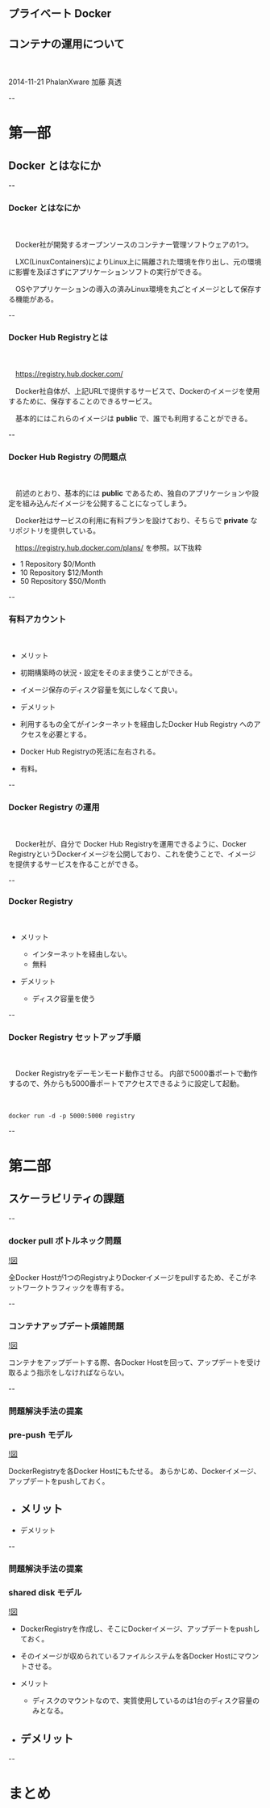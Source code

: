 ## プライベート Docker## コンテナの運用について　2014-11-21 PhalanXware 加藤 真透--# 第一部## Docker とはなにか--### Docker とはなにか　　Docker社が開発するオープンソースのコンテナー管理ソフトウェアの1つ。　LXC(LinuxContainers)によりLinux上に隔離された環境を作り出し、元の環境に影響を及ぼさずにアプリケーションソフトの実行ができる。　OSやアプリケーションの導入の済みLinux環境を丸ごとイメージとして保存する機能がある。--### Docker Hub Registryとは　　https://registry.hub.docker.com/　Docker社自体が、上記URLで提供するサービスで、Dockerのイメージを使用するために、保存することのできるサービス。　基本的にはこれらのイメージは **public** で、誰でも利用することができる。--### Docker Hub Registry の問題点　　前述のとおり、基本的には **public** であるため、独自のアプリケーションや設定を組み込んだイメージを公開することになってしまう。　Docker社はサービスの利用に有料プランを設けており、そちらで **private** なリポジトリを提供している。　https://registry.hub.docker.com/plans/ を参照。以下抜粋- 1 Repository $0/Month- 10 Repository $12/Month- 50 Repository $50/Month--### 有料アカウント　- メリット - 初期構築時の状況・設定をそのまま使うことができる。 - イメージ保存のディスク容量を気にしなくて良い。　- デメリット - 利用するもの全てがインターネットを経由したDocker Hub Registry へのアクセスを必要とする。 - Docker Hub Registryの死活に左右される。 - 有料。--### Docker Registry の運用　　Docker社が、自分で Docker Hub Registryを運用できるように、Docker RegistryというDockerイメージを公開しており、これを使うことで、イメージを提供するサービスを作ることができる。--### Docker Registry　- メリット  - インターネットを経由しない。  - 無料- デメリット  - ディスク容量を使う--### Docker Registry セットアップ手順　　Docker Registryをデーモンモード動作させる。内部で5000番ポートで動作するので、外からも5000番ポートでアクセスできるように設定して起動。　```docker run -d -p 5000:5000 registry```--# 第二部## スケーラビリティの課題--### docker pull ボトルネック問題[!図]()全Docker Hostが1つのRegistryよりDockerイメージをpullするため、そこがネットワークトラフィックを専有する。--### コンテナアップデート煩雑問題[!図]()コンテナをアップデートする際、各Docker Hostを回って、アップデートを受け取るよう指示をしなければならない。--### 問題解決手法の提案### pre-push モデル[!図]()DockerRegistryを各Docker Hostにもたせる。あらかじめ、Dockerイメージ、アップデートをpushしておく。- メリット  -- デメリット--### 問題解決手法の提案### shared disk モデル[!図]()- DockerRegistryを作成し、そこにDockerイメージ、アップデートをpushしておく。- そのイメージが収められているファイルシステムを各Docker Hostにマウントさせる。- メリット  - ディスクのマウントなので、実質使用しているのは1台のディスク容量のみとなる。- デメリット  ---# まとめ